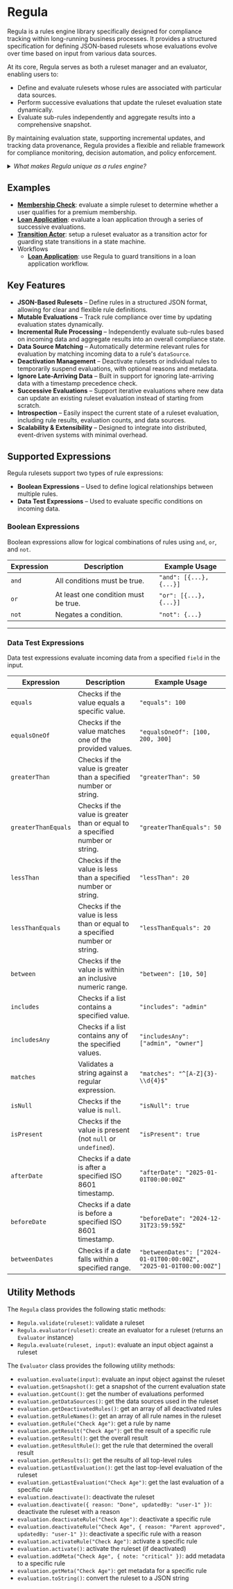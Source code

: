 # Regula

Regula is a rules engine library specifically designed for compliance tracking within long-running business processes. It provides a structured specification for defining JSON-based rulesets whose evaluations evolve over time based on input from various data sources.

At its core, Regula serves as both a ruleset manager and an evaluator, enabling users to:

- Define and evaluate rulesets whose rules are associated with particular data sources.
- Perform successive evaluations that update the ruleset evaluation state dynamically.
- Evaluate sub-rules independently and aggregate results into a comprehensive snapshot.

By maintaining evaluation state, supporting incremental updates, and tracking data provenance, Regula provides a flexible and reliable framework for compliance monitoring, decision automation, and policy enforcement.

<details><summary><i>What makes Regula unique as a rules engine?</i></summary>
<p>

Regula goes beyond simply defining the conditions and constraints of a ruleset—it provides a dynamic representation of the <b>current state</b> of those rules. Instead of one-off evaluations returning a boolean result, Regula allows you to track the <b>evolution</b> of your ruleset evaluations over time, providing a comprehensive audit trail for compliance monitoring and decision automation.

Regula is particularly useful in cases where you need to ...

<ul>
  <li>Utilize complex decision logic within your workflow platform.</li>
  <li>Trigger evaluations based on asynchronous events (e.g., Kafka topics) or synchronous API calls.</li>
  <li>Return distinct results, depending on which part of your ruleset first evaluates successfully.</li>
  <li>Generate a snapshot of your ruleset's state on every evaluation to track compliance progress and data provenance.</li>
  <li>Maintain a history of your ruleset's evaluations, enabling full auditability.</li>
</ul> 
</p>
</details>

## Examples

- [**Membership Check**](./examples/membership-check/README.md): evaluate a simple ruleset to determine whether a user qualifies for a premium membership.
- [**Loan Application**](./examples/loan-application/README.md): evaluate a loan application through a series of successive evaluations.
- [**Transition Actor**](./examples/transition-actor/README.md): setup a ruleset evaluator as a transition actor for guarding state transitions in a state machine.
- Workflows
  - [**Loan Application**](./examples/workflows/loan-application/README.md): use Regula to guard transitions in a loan application workflow.

## Key Features

- **JSON-Based Rulesets** – Define rules in a structured JSON format, allowing for clear and flexible rule definitions.
- **Mutable Evaluations** – Track rule compliance over time by updating evaluation states dynamically.
- **Incremental Rule Processing** – Independently evaluate sub-rules based on incoming data and aggregate results into an overall compliance state.
- **Data Source Matching** – Automatically determine relevant rules for evaluation by matching incoming data to a rule's `dataSource`.
- **Deactivation Management** – Deactivate rulesets or individual rules to temporarily suspend evaluations, with optional reasons and metadata.
- **Ignore Late-Arriving Data** – Built in support for ignoring late-arriving data with a timestamp precedence check.
- **Successive Evaluations** – Support iterative evaluations where new data can update an existing ruleset evaluation instead of starting from scratch.
- **Introspection** – Easily inspect the current state of a ruleset evaluation, including rule results, evaluation counts, and data sources.
- **Scalability & Extensibility** – Designed to integrate into distributed, event-driven systems with minimal overhead.

## Supported Expressions

Regula rulesets support two types of rule expressions:

- **Boolean Expressions** – Used to define logical relationships between multiple rules.
- **Data Test Expressions** – Used to evaluate specific conditions on incoming data.

### Boolean Expressions

Boolean expressions allow for logical combinations of rules using `and`, `or`, and `not`.

| Expression | Description                          | Example Usage           |
| ---------- | ------------------------------------ | ----------------------- |
| `and`      | All conditions must be true.         | `"and": [{...}, {...}]` |
| `or`       | At least one condition must be true. | `"or": [{...}, {...}]`  |
| `not`      | Negates a condition.                 | `"not": {...}`          |

---

### Data Test Expressions

Data test expressions evaluate incoming data from a specified `field` in the input.

| Expression          | Description                                                                   | Example Usage                                                      |
| ------------------- | ----------------------------------------------------------------------------- | ------------------------------------------------------------------ |
| `equals`            | Checks if the value equals a specific value.                                  | `"equals": 100`                                                    |
| `equalsOneOf`       | Checks if the value matches one of the provided values.                       | `"equalsOneOf": [100, 200, 300]`                                   |
| `greaterThan`       | Checks if the value is greater than a specified number or string.             | `"greaterThan": 50`                                                |
| `greaterThanEquals` | Checks if the value is greater than or equal to a specified number or string. | `"greaterThanEquals": 50`                                          |
| `lessThan`          | Checks if the value is less than a specified number or string.                | `"lessThan": 20`                                                   |
| `lessThanEquals`    | Checks if the value is less than or equal to a specified number or string.    | `"lessThanEquals": 20`                                             |
| `between`           | Checks if the value is within an inclusive numeric range.                     | `"between": [10, 50]`                                              |
| `includes`          | Checks if a list contains a specified value.                                  | `"includes": "admin"`                                              |
| `includesAny`       | Checks if a list contains any of the specified values.                        | `"includesAny": ["admin", "owner"]`                                |
| `matches`           | Validates a string against a regular expression.                              | `"matches": "^[A-Z]{3}-\\d{4}$"`                                   |
| `isNull`            | Checks if the value is `null`.                                                | `"isNull": true`                                                   |
| `isPresent`         | Checks if the value is present (not `null` or `undefined`).                   | `"isPresent": true`                                                |
| `afterDate`         | Checks if a date is after a specified ISO 8601 timestamp.                     | `"afterDate": "2025-01-01T00:00:00Z"`                              |
| `beforeDate`        | Checks if a date is before a specified ISO 8601 timestamp.                    | `"beforeDate": "2024-12-31T23:59:59Z"`                             |
| `betweenDates`      | Checks if a date falls within a specified range.                              | `"betweenDates": ["2024-01-01T00:00:00Z", "2025-01-01T00:00:00Z"]` |

## Utility Methods

The `Regula` class provides the following static methods:

- `Regula.validate(ruleset)`: validate a ruleset
- `Regula.evaluator(ruleset)`: create an evaluator for a ruleset (returns an `Evaluator` instance)
- `Regula.evaluate(ruleset, input)`: evaluate an input object against a ruleset

The `Evaluator` class provides the following utility methods:

- `evaluation.evaluate(input)`: evaluate an input object against the ruleset
- `evaluation.getSnapshot()`: get a snapshot of the current evaluation state
- `evaluation.getCount()`: get the number of evaluations performed
- `evaluation.getDataSources()`: get the data sources used in the ruleset
- `evaluation.getDeactivatedRules()`: get an array of all deactivated rules
- `evaluation.getRuleNames()`: get an array of all rule names in the ruleset
- `evaluation.getRule("Check Age")`: get a rule by name
- `evaluation.getResult("Check Age")`: get the result of a specific rule
- `evaluation.getResult()`: get the overall result
- `evaluation.getResultRule()`: get the rule that determined the overall result
- `evaluation.getResults()`: get the results of all top-level rules
- `evaluation.getLastEvaluation()`: get the last top-level evaluation of the ruleset
- `evaluation.getLastEvaluation("Check Age")`: get the last evaluation of a specific rule
- `evaluation.deactivate()`: deactivate the ruleset
- `evaluation.deactivate({ reason: "Done", updatedBy: "user-1" })`: deactivate the ruleset with a reason
- `evaluation.deactivateRule("Check Age")`: deactivate a specific rule
- `evaluation.deactivateRule("Check Age", { reason: "Parent approved", updatedBy: "user-1" })`: deactivate a specific rule with a reason
- `evaluation.activateRule("Check Age")`: activate a specific rule
- `evaluation.activate()`: activate the ruleset (if deactivated)
- `evaluation.addMeta("Check Age", { note: "critical" })`: add metadata to a specific rule
- `evaluation.getMeta("Check Age")`: get metadata for a specific rule
- `evaluation.toString()`: convert the ruleset to a JSON string
